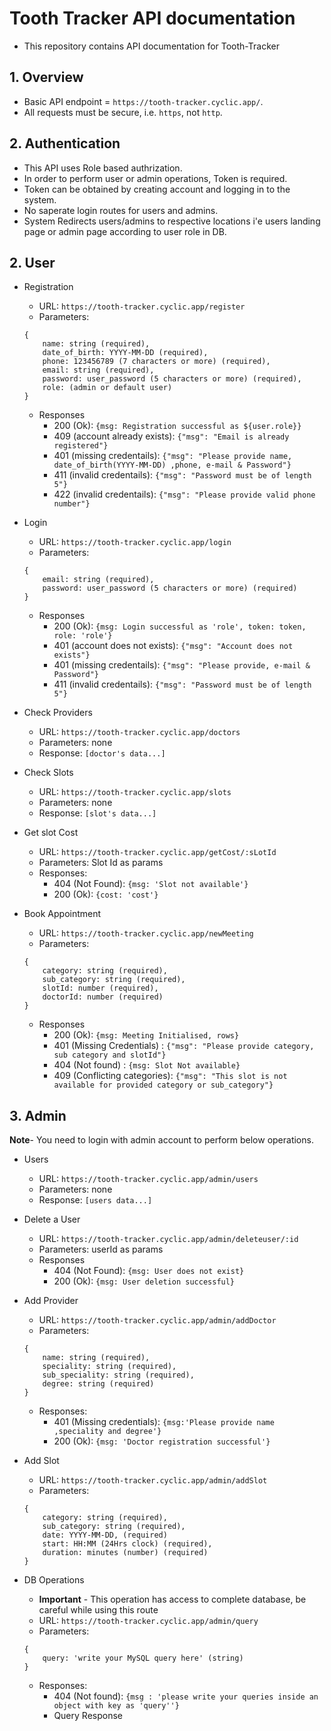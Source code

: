 # Tooth Tracker API documentation
- This repository contains API documentation for Tooth-Tracker

## 1. Overview

- Basic API endpoint = `https://tooth-tracker.cyclic.app/`.
- All requests must be secure, i.e. `https`, not `http`.

## 2. Authentication
- This API uses Role based authrization.
- In order to perform user or admin operations, Token is required.
- Token can be obtained by creating account and logging in to the system.
- No saperate login routes for users and admins.
- System Redirects users/admins to respective locations i'e users landing page or admin page according to user role in DB.

## 2. User
- Registration
    - URL: `https://tooth-tracker.cyclic.app/register`
    - Parameters:
    ```
    {
        name: string (required),
        date_of_birth: YYYY-MM-DD (required),
        phone: 123456789 (7 characters or more) (required),
        email: string (required),
        password: user_password (5 characters or more) (required),
        role: (admin or default user)
    }
    ```
    - Responses
        - 200 (Ok): `{msg: Registration successful as ${user.role}}`
        - 409 (account already exists): `{"msg": "Email is already registered"}`
        - 401 (missing credentails): `{"msg": "Please provide name, date_of_birth(YYYY-MM-DD) ,phone, e-mail & Password"}`
        - 411 (invalid credentails): `{"msg": "Password must be of length 5"}`
        - 422 (invalid credentails): `{"msg": "Please provide valid phone number"}`

- Login
    - URL: `https://tooth-tracker.cyclic.app/login`
    - Parameters:
    ```
    {
        email: string (required),
        password: user_password (5 characters or more) (required)
    }
    ```
    - Responses
        - 200 (Ok): `{msg: Login successful as 'role', token: token, role: 'role'}`
        - 401 (account does not exists): `{"msg": "Account does not exists"}`
        - 401 (missing credentails): `{"msg": "Please provide, e-mail & Password"}`
        - 411 (invalid credentails): `{"msg": "Password must be of length 5"}`

- Check Providers
    - URL: `https://tooth-tracker.cyclic.app/doctors`
    - Parameters: none
    - Response: `[doctor's data...]`

- Check Slots
    - URL: `https://tooth-tracker.cyclic.app/slots`
    - Parameters: none
    - Response: `[slot's data...]`

- Get slot Cost
    - URL: `https://tooth-tracker.cyclic.app/getCost/:sLotId`
    - Parameters: Slot Id as params
    - Responses:
        - 404 (Not Found): `{msg: 'Slot not available'}`
        - 200 (Ok): `{cost: 'cost'}`

- Book Appointment
    - URL: `https://tooth-tracker.cyclic.app/newMeeting`
    - Parameters:
    ```
    {
        category: string (required),
        sub_category: string (required),
        slotId: number (required),
        doctorId: number (required)
    }
    ```
    - Responses
        - 200 (Ok): `{msg: Meeting Initialised, rows}`
        - 401 (Missing Credentials) : `{"msg": "Please provide category, sub category and slotId"}`
        - 404 (Not found) : `{msg: Slot Not available}`
        - 409 (Conflicting categories): `{"msg": "This slot is not available for provided category or sub_category"}`

## 3. Admin

**Note**- You need to login with admin account to perform below operations.

- Users
    - URL: `https://tooth-tracker.cyclic.app/admin/users`
    - Parameters: none
    - Response: `[users data...]`

- Delete a User
    - URL: `https://tooth-tracker.cyclic.app/admin/deleteuser/:id`
    - Parameters: userId as params
    - Responses
        - 404 (Not Found): `{msg: User does not exist}`
        - 200 (Ok): `{msg: User deletion successful}`

- Add Provider
    - URL: `https://tooth-tracker.cyclic.app/admin/addDoctor`
    - Parameters:
    ```
    {
        name: string (required),
        speciality: string (required),
        sub_speciality: string (required),
        degree: string (required)
    }
    ```
    - Responses:
        - 401 (Missing credentials): `{msg:'Please provide name ,speciality and degree'}`
        - 200 (Ok): `{msg: 'Doctor registration successful'}`

- Add Slot
    - URL: `https://tooth-tracker.cyclic.app/admin/addSlot`
    - Parameters: 
    ```
    {
        category: string (required),
        sub_category: string (required),
        date: YYYY-MM-DD, (required)
        start: HH:MM (24Hrs clock) (required),
        duration: minutes (number) (required)
    }
    ```

- DB Operations
    - **Important** - This operation has access to complete database, be careful while using this route
    - URL: `https://tooth-tracker.cyclic.app/admin/query`
    - Parameters:
    ```
    {
        query: 'write your MySQL query here' (string)
    }
    ```
    - Responses:
        - 404 (Not found): `{msg : 'please write your queries inside an object with key as 'query''}`
        - Query Response